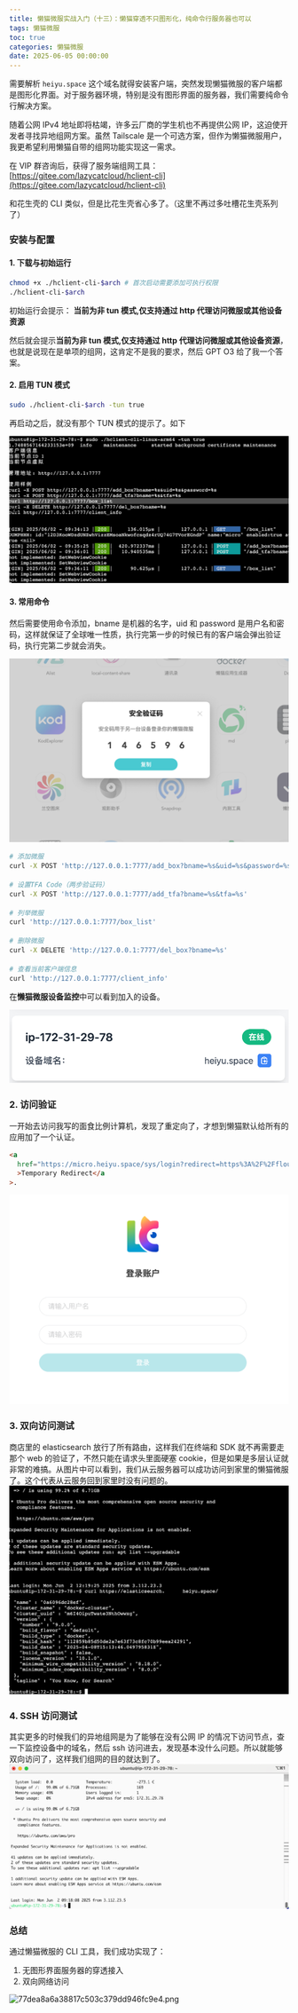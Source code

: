 ```yaml
---
title: 懒猫微服实战入门（十三）：懒猫穿透不只图形化，纯命令行服务器也可以
tags: 懒猫微服
toc: true
categories: 懒猫微服
date: 2025-06-05 00:00:00
---
```


需要解析 `heiyu.space` 这个域名就得安装客户端，突然发现懒猫微服的客户端都是图形化界面。对于服务器环境，特别是没有图形界面的服务器，我们需要纯命令行解决方案。

随着公网 IPv4 地址即将枯竭，许多云厂商的学生机也不再提供公网 IP，这迫使开发者寻找异地组网方案。虽然 Tailscale 是一个可选方案，但作为懒猫微服用户，我更希望利用懒猫自带的组网功能实现这一需求。

在 VIP 群咨询后，获得了服务端组网工具：
[https://gitee.com/lazycatcloud/hclient-cli](https://gitee.com/lazycatcloud/hclient-cli)

和花生壳的 CLI 类似，但是比花生壳省心多了。（这里不再过多吐槽花生壳系列了）

### 安装与配置

#### 1. 下载与初始运行

```bash
chmod +x ./hclient-cli-$arch # 首次启动需要添加可执行权限
./hclient-cli-$arch
```

<!-- more -->

初始运行会提示：
**当前为非 tun 模式,仅支持通过 http 代理访问微服或其他设备资源**

然后就会提示**当前为非 tun 模式,仅支持通过 http 代理访问微服或其他设备资源**，也就是说现在是单项的组网，这肯定不是我的要求，然后 GPT O3 给了我一个答案。

#### 2. 启用 TUN 模式

```bash
sudo ./hclient-cli-$arch -tun true
```

再启动之后，就没有那个 TUN 模式的提示了。如下

![hclient-cli启动界面](https://raw.githubusercontent.com/cloudsmithy/picgo-imh/master/image-20250602191812289.png)

#### 3. 常用命令

然后需要使用命令添加，bname 是机器的名字，uid 和 password 是用户名和密码，这样就保证了全球唯一性质，执行完第一步的时候已有的客户端会弹出验证码，执行完第二步就会消失。

![1187b6cb50dd4eab5c211f927f5bbbd6](https://raw.githubusercontent.com/cloudsmithy/picgo-imh/master/1187b6cb50dd4eab5c211f927f5bbbd6.png)

```bash
# 添加微服
curl -X POST 'http://127.0.0.1:7777/add_box?bname=%s&uid=%s&password=%s'

# 设置TFA Code（两步验证码）
curl -X POST 'http://127.0.0.1:7777/add_tfa?bname=%s&tfa=%s'

# 列举微服
curl 'http://127.0.0.1:7777/box_list'

# 删除微服
curl -X DELETE 'http://127.0.0.1:7777/del_box?bname=%s'

# 查看当前客户端信息
curl 'http://127.0.0.1:7777/client_info'
```

在**懒猫微服设备监控**中可以看到加入的设备。

![设备监控界面](https://raw.githubusercontent.com/cloudsmithy/picgo-imh/master/image-20250602191830359.png)

### 2. 访问验证

一开始去访问我写的面食比例计算机，发现了重定向了，才想到懒猫默认给所有的应用加了一个认证。

```html
<a
  href="https://micro.heiyu.space/sys/login?redirect=https%3A%2F%2Fflour-calc.name.heiyu.space%2F"
  >Temporary Redirect</a
>.
```

![认证界面](https://raw.githubusercontent.com/cloudsmithy/picgo-imh/master/image-20250602202752227.png)

### 3. 双向访问测试

商店里的 elasticsearch 放行了所有路由，这样我们在终端和 SDK 就不再需要走那个 web 的验证了，不然只能在请求头里面硬塞 cookie，但是如果是多层认证就非常的难搞。从图片中可以看到，我们从云服务器可以成功访问到家里的懒猫微服了。这个代表从云服务回到家里时没有问题的。
![云服务器访问家庭网络](https://raw.githubusercontent.com/cloudsmithy/picgo-imh/master/ab21f6aafea87f704df434047a587c37.png)

### 4. SSH 访问测试

其实更多的时候我们的异地组网是为了能够在没有公网 IP 的情况下访问节点，查一下监控设备中的域名，然后 ssh 访问进去，发现基本没什么问题。所以就能够双向访问了，这样我们组网的目的就达到了。
![SSH连接成功](https://raw.githubusercontent.com/cloudsmithy/picgo-imh/master/e5316a84db1f258801b864c5bd18eef2.png)

### 总结

通过懒猫微服的 CLI 工具，我们成功实现了：

1. 无图形界面服务器的穿透接入
2. 双向网络访问

![77dea8a6a38817c503c379dd946fc9e4.png](https://lzc-playground-1301583638.cos.ap-chengdu.myqcloud.com/guidelines/459/06da8512-7447-496c-a5f1-669059d134cf.png "77dea8a6a38817c503c379dd946fc9e4.png")
